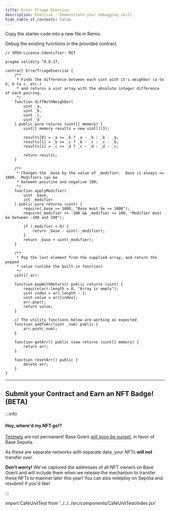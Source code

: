 ```yaml
---
title: Error Triage Exercise
description: Exercise - Demonstrate your debugging skill.
hide_table_of_contents: false
---
```


Copy the starter code into a new file in Remix.

Debug the existing functions in the provided contract.

```solidity
// SPDX-License-Identifier: MIT

pragma solidity ^0.8.17;

contract ErrorTriageExercise {
    /**
     * Finds the difference between each uint with it's neighbor (a to b, b to c, etc.)
     * and returns a uint array with the absolute integer difference of each pairing.
     */
    function diffWithNeighbor(
        uint _a,
        uint _b,
        uint _c,
        uint _d
    ) public pure returns (uint[] memory) {
        uint[] memory results = new uint[](3);

        results[0] = _a >= _b ? _a - _b : _b - _a;
        results[1] = _b >= _c ? _b - _c : _c - _b;
        results[2] = _c >= _d ? _c - _d : _d - _c;

        return results;
    }

    /**
     * Changes the _base by the value of _modifier.  Base is always >= 1000.  Modifiers can be
     * between positive and negative 100;
     */
    function applyModifier(
        uint _base,
        int _modifier
    ) public pure returns (uint) {
        require(_base >= 1000, "Base must be >= 1000");
        require(_modifier >= -100 && _modifier <= 100, "Modifier must be between -100 and 100");
        
        if (_modifier < 0) {
            return _base - uint(-_modifier);
        }
        return _base + uint(_modifier);
    }

    /**
     * Pop the last element from the supplied array, and return the popped
     * value (unlike the built-in function)
     */
    uint[] arr;

    function popWithReturn() public returns (uint) {
        require(arr.length > 0, "Array is empty");
        uint index = arr.length - 1;
        uint value = arr[index];
        arr.pop();
        return value;
    }

    // The utility functions below are working as expected
    function addToArr(uint _num) public {
        arr.push(_num);
    }

    function getArr() public view returns (uint[] memory) {
        return arr;
    }

    function resetArr() public {
        delete arr;
    }
}

```

---

## Submit your Contract and Earn an NFT Badge! (BETA)

:::info

#### Hey, where'd my NFT go!?

[Testnets](../deployment-to-testnet/test-networks) are not permanent! Base Goerli [will soon be sunset](https://base.mirror.xyz/kkz1-KFdUwl0n23PdyBRtnFewvO48_m-fZNzPMJehM4), in favor of Base Sepolia.

As these are separate networks with separate data, your NFTs **will not** transfer over.

**Don't worry!** We've captured the addresses of all NFT owners on Base Goerli and will include them when we release the mechanism to transfer these NFTs to mainnet later this year! You can also redeploy on Sepolia and resubmit if you'd like!

:::

import CafeUnitTest from '../../../src/components/CafeUnitTest/index.jsx'

<CafeUnitTest nftNum={10}/>

